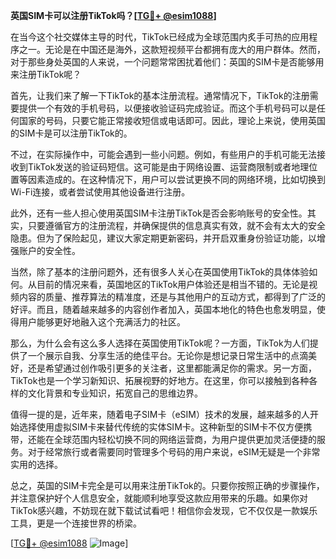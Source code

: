 **英国SIM卡可以注册TikTok吗？[[TG💪+ @esim1088](https://t.me/s/esim1088)]**

在当今这个社交媒体主导的时代，TikTok已经成为全球范围内炙手可热的应用程序之一。无论是在中国还是海外，这款短视频平台都拥有庞大的用户群体。然而，对于那些身处英国的人来说，一个问题常常困扰着他们：英国的SIM卡是否能够用来注册TikTok呢？

首先，让我们来了解一下TikTok的基本注册流程。通常情况下，TikTok的注册需要提供一个有效的手机号码，以便接收验证码完成验证。而这个手机号码可以是任何国家的号码，只要它能正常接收短信或电话即可。因此，理论上来说，使用英国的SIM卡是可以注册TikTok的。

不过，在实际操作中，可能会遇到一些小问题。例如，有些用户的手机可能无法接收到TikTok发送的验证码短信。这可能是由于网络设置、运营商限制或者地理位置等因素造成的。在这种情况下，用户可以尝试更换不同的网络环境，比如切换到Wi-Fi连接，或者尝试使用其他设备进行注册。

此外，还有一些人担心使用英国SIM卡注册TikTok是否会影响账号的安全性。其实，只要遵循官方的注册流程，并确保提供的信息真实有效，就不会有太大的安全隐患。但为了保险起见，建议大家定期更新密码，并开启双重身份验证功能，以增强账户的安全性。

当然，除了基本的注册问题外，还有很多人关心在英国使用TikTok的具体体验如何。从目前的情况来看，英国地区的TikTok用户体验还是相当不错的。无论是视频内容的质量、推荐算法的精准度，还是与其他用户的互动方式，都得到了广泛的好评。而且，随着越来越多的内容创作者加入，英国本地化的特色也愈发明显，使得用户能够更好地融入这个充满活力的社区。

那么，为什么会有这么多人选择在英国使用TikTok呢？一方面，TikTok为人们提供了一个展示自我、分享生活的绝佳平台。无论你是想记录日常生活中的点滴美好，还是希望通过创作吸引更多的关注者，这里都能满足你的需求。另一方面，TikTok也是一个学习新知识、拓展视野的好地方。在这里，你可以接触到各种各样的文化背景和专业知识，拓宽自己的思维边界。

值得一提的是，近年来，随着电子SIM卡（eSIM）技术的发展，越来越多的人开始选择使用虚拟SIM卡来替代传统的实体SIM卡。这种新型的SIM卡不仅方便携带，还能在全球范围内轻松切换不同的网络运营商，为用户提供更加灵活便捷的服务。对于经常旅行或者需要同时管理多个号码的用户来说，eSIM无疑是一个非常实用的选择。

总之，英国的SIM卡完全是可以用来注册TikTok的。只要你按照正确的步骤操作，并注意保护好个人信息安全，就能顺利地享受这款应用带来的乐趣。如果你对TikTok感兴趣，不妨现在就下载试试看吧！相信你会发现，它不仅仅是一款娱乐工具，更是一个连接世界的桥梁。

[[TG💪+ @esim1088](https://t.me/s/esim1088) ![Image](https://i.postimg.cc/4NQfJmqS/Snipaste-2025-05-13-00-14-12.png)]